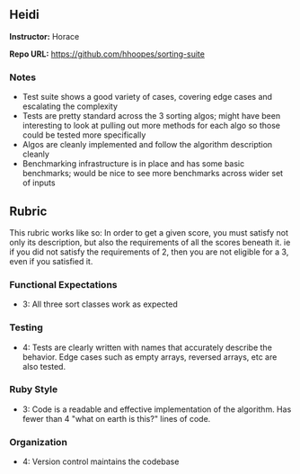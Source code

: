 ## Heidi

**Instructor:** Horace

**Repo URL:** https://github.com/hhoopes/sorting-suite

### Notes

* Test suite shows a good variety of cases, covering edge cases and escalating the complexity
* Tests are pretty standard across the 3 sorting algos; might have been interesting to look at
pulling out more methods for each algo so those could be tested more specifically
* Algos are cleanly implemented and follow the algorithm description cleanly
* Benchmarking infrastructure is in place and has some basic benchmarks; would be nice
to see more benchmarks across wider set of inputs

## Rubric

This rubric works like so: In order to get a given score,
you must satisfy not only its description,
but also the requirements of all the scores beneath it.
ie if you did not satisfy the requirements of 2,
then you are not eligible for a 3, even if you satisfied it.

### Functional Expectations

* 3: All three sort classes work as expected

### Testing

* 4: Tests are clearly written with names that accurately describe the behavior. Edge cases
such as empty arrays, reversed arrays, etc are also tested.

### Ruby Style

* 3: Code is a readable and effective implementation of the algorithm. Has fewer than 4 "what on earth is this?" lines of code.

### Organization

* 4: Version control maintains the codebase
